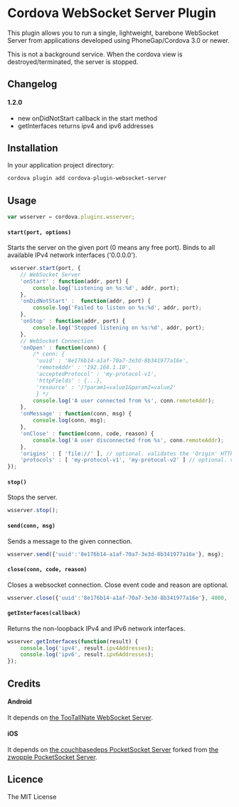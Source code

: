# Cordova WebSocket Server Plugin

This plugin allows you to run a single, lightweight, barebone WebSocket Server from applications developed using PhoneGap/Cordova 3.0 or newer.

This is not a background service. When the cordova view is destroyed/terminated, the server is stopped.

## Changelog ##

#### 1.2.0

- new onDidNotStart callback in the start method
- getInterfaces returns ipv4 and ipv6 addresses

## Installation ##

In your application project directory:

```bash
cordova plugin add cordova-plugin-websocket-server
```

## Usage ##

```javascript
var wsserver = cordova.plugins.wsserver;
```

#### `start(port, options)`
Starts the server on the given port (0 means any free port).
Binds to all available IPv4 network interfaces ('0.0.0.0').

```javascript
 wsserver.start(port, {
    // WebSocket Server
    'onStart' : function(addr, port) {
        console.log('Listening on %s:%d', addr, port);
    },
    'onDidNotStart' :  function(addr, port) {
        console.log('Failed to listen on %s:%d', addr, port);
    },
    'onStop' : function(addr, port) {
        console.log('Stopped listening on %s:%d', addr, port);
    },
    // WebSocket Connection
    'onOpen' : function(conn) {
        /* conn: {
         'uuid' : '8e176b14-a1af-70a7-3e3d-8b341977a16e',
         'remoteAddr' : '192.168.1.10',
         'acceptedProtocol' : 'my-protocol-v1',
         'httpFields' : {...},
         'resource' : '/?param1=value1&param2=value2'
         } */
        console.log('A user connected from %s', conn.remoteAddr);
    },
    'onMessage' : function(conn, msg) {
        console.log(conn, msg);
    },
    'onClose' : function(conn, code, reason) {
        console.log('A user disconnected from %s', conn.remoteAddr);
    },
    'origins' : [ 'file://' ], // optional. validates the 'Origin' HTTP Header.
    'protocols' : [ 'my-protocol-v1', 'my-protocol-v2' ] // optional. validates the 'Sec-WebSocket-Protocol' HTTP Header.
});
```

#### `stop()`
Stops the server.

```javascript
wsserver.stop();
```

#### `send(conn, msg)`
Sends a message to the given connection.

```javascript
wsserver.send({'uuid':'8e176b14-a1af-70a7-3e3d-8b341977a16e'}, msg);
```

#### `close(conn, code, reason)`
Closes a websocket connection. Close event code and reason are optional.

```javascript
wsserver.close({'uuid':'8e176b14-a1af-70a7-3e3d-8b341977a16e'}, 4000, 'my reason');
```

#### `getInterfaces(callback)`
Returns the non-loopback IPv4 and IPv6 network interfaces.

```javascript
wsserver.getInterfaces(function(result) {
    console.log('ipv4', result.ipv4Addresses);
    console.log('ipv6', result.ipv6Addresses);
});
```

## Credits

#### Android
It depends on [the TooTallNate WebSocket Server](https://github.com/TooTallNate/Java-WebSocket).

#### iOS
It depends on [the couchbasedeps PocketSocket Server](https://github.com/couchbasedeps/PocketSocket) forked from [the zwopple PocketSocket Server](https://github.com/zwopple/PocketSocket). 

## Licence ##

The MIT License
